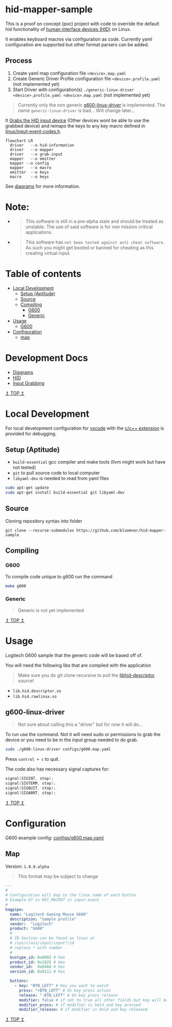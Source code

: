 # hid-mapper-sample
This is a proof on concept (poc)  project with code to override the default hid functionality of [human interface devices (HID)](docs/human-interface-device.md) on Linux.

It enables keyboard macros via configuration as code. Currently yaml configuration are supported but other format parsers can be added. 

## Process
1. Create yaml map configuration file `<device>.map.yaml`
2. Create Generic Driver Profile configuration file `<device>.profile.yaml` (not implemented yet) 
2. Start Driver with configuration(s) `./generic-linux-driver <device>.profile.yaml <device>.map.yaml` (not implemented yet)


> Currently only the non generic [g600-linux-driver](#g600-linux-driver) is implemented.
> The name `generic-linux-driver` is bad... Will change later... 


It [Grabs the HID input device](docs/grab-input.md) (Other devices wont be able to use the grabbed device) and remaps the keys to any key macro defined in [linux/input-event-codes.h](https://github.com/torvalds/linux/blob/master/include/uapi/linux/input-event-codes.h). 

```mermaid
flowchart LR
  driver   --o hid-information
  driver   --o mapper 
  driver   --x grab-input 
  mapper   --o emitter
  mapper --o config  
  mapper   --o macro
  emitter  --o keys
  macro    --o keys
```

See [diagrams](docs/diagrams.md) for more information. 


# Note:

* > This software is still in a pre-alpha state and should be treated as unstable. 
  > The use of said software is for non mission critical applications.

* > This software has `not been tested against anti cheat software`. As such you might get booted or banned for cheating as this creating virtual input.

# Table of contents
* [Local Development](#local-development)
  * [Setup (Aptitude)](#setup-aptitude)
  * [Source](#source)
  * [Compiling](#compiling)
    * [G600](#g600)
    * [Generic](#generic)
* [Usage](#usage)
  * [G600](#g600-linux-driver)
* [Configuration](#configuration)
  * [map](#map)

# Development Docs
* [Diagrams](docs/diagrams.md)
* [HID](docs/human-interface-device.md)
* [Input Grabbing](docs/grab-input.md)


[↥ TOP ↥](#hid-mapper-sample)


# Local Development  

For local development configuration for [vscode](https://code.visualstudio.com/) with the [c/c++ extension](https://marketplace.visualstudio.com/items?itemName=ms-vscode.cpptools) is provided for debugging.

## Setup (Aptitude)

* `build-essential` gcc compiler and make tools (llvm might work but have not tested)
* `git` to pull source code to local computer
* `libyaml-dev` is needed to read from yaml files 


``` bash
sudo apt-get update
sudo apt-get install build-essential git libyaml-dev
```

## Source
Cloning repository syntax into folder
```
git clone --recurse-submodules https://github.com/bluemner/hid-mapper-sample
```

## Compiling

### G600
To compile code unique to g600 run the command
```bash
make g600
```

### Generic 
> Generic is not yet implemented 


[↥ TOP ↥](#hid-mapper-sample)
# Usage

Logitech G600 sample that the generic code will be based off of.


You will need the following libs that are compiled with the application 
> Make sure you do git clone recursive to pull the [libhid-descriptor](https://github.com/bluemner/libhid-descriptor) source!

* `lib.hid.descriptor.so`
* `lib.hid.rawlinux.so`

## g600-linux-driver

> Not sure about calling this a "driver" but for now it will do... 

To run use the command. Not it will need sudo or permissions to grab the device or you need to be in the input group needed to do grab. 

```bash
sudo ./g600-linux-driver configs/g600.map.yaml
```

Press `control + c` to quit. 

The code also has necessary signal captures for:

```c
signal(SIGINT, stop);
signal(SIGTERM, stop);
signal(SIGQUIT, stop);
signal(SIGABRT, stop); 
```



[↥ TOP ↥](#hid-mapper-sample)
# Configuration
G600 example config: [configs/g600.map.yaml](configs/g600.map.yaml)
## Map

Version: `1.0.0.alpha`
> This format may be subject to change

```yaml
---
#
# Configuration will map to the linux name of each button
# Example G7 is KEY_MACRO7 in input-event
#
bagpipe:
  name: "Logitech Gaming Mouse G600"
  description: "Sample profile"
  vendor:  "Logitech"
  product: "G600"
  #
  # ID Section can be found on linux at
  # /sys/class/input/input*/id
  # replace * with number 
  #
  bustype_id: 0x0003 # hex
  product_id: 0x1025 # hex
  vendor_id:  0x046d # hex
  version_id: 0x0111 # hex

  buttons:
    - key: "BTN_LEFT" # Key you want to watch
      press: "+BTN_LEFT" # On key press action
      release: "-BTN_LEFT" # On key press release
      modifier: false # if set to true all other fields but key will be ignored
      modifier_press: # if modifier is held and key pressed
      modifier_release: # if modifier is held and key released
```
[↥ TOP ↥](#hid-mapper-sample)
